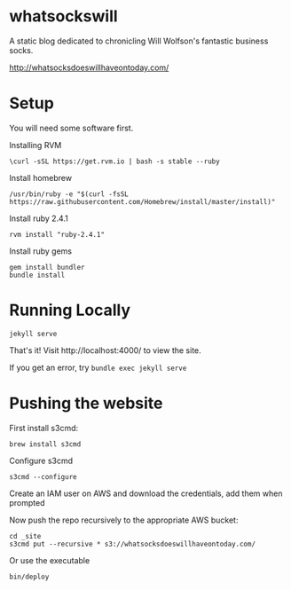 # whatsockswill

A static blog dedicated to chronicling Will Wolfson's fantastic business socks.
 
http://whatsocksdoeswillhaveontoday.com/

Setup
======

You will need some software first.

Installing RVM

    \curl -sSL https://get.rvm.io | bash -s stable --ruby

Install homebrew 

    /usr/bin/ruby -e "$(curl -fsSL https://raw.githubusercontent.com/Homebrew/install/master/install)"

Install ruby 2.4.1

    rvm install "ruby-2.4.1"

Install ruby gems

    gem install bundler
    bundle install

Running Locally
========

    jekyll serve

That's it! Visit http://localhost:4000/ to view the site.

If you get an error, try `bundle exec jekyll serve`

Pushing the website
=======

First install s3cmd:

    brew install s3cmd  

Configure s3cmd

    s3cmd --configure

Create an IAM user on AWS and download the credentials, add them when prompted

Now push the repo recursively to the appropriate AWS bucket:
  
    cd _site  
    s3cmd put --recursive * s3://whatsocksdoeswillhaveontoday.com/

Or use the executable

    bin/deploy
